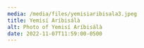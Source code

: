 ```yaml
---
media: /media/files/yemisiaribisala3.jpeg
title: Yemisí Aríbisálà
alt: Photo of Yemisí Aríbisálà
date: 2022-11-07T11:59:00-0500
---
```


